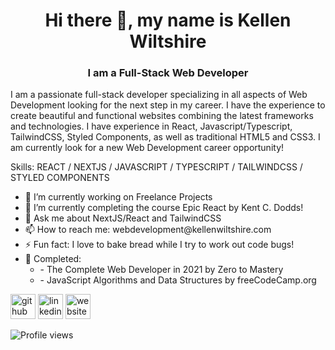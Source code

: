 <h1 align="center"> Hi there 👋, my name is Kellen Wiltshire</h1>
<h3 align="center"> I am a Full-Stack Web Developer</h3>
<p>I am a passionate full-stack developer specializing in all aspects of Web Development looking for the next step in my career. I have the experience to create beautiful and functional websites combining the latest frameworks and technologies. I have experience in React, Javascript/Typescript, TailwindCSS, Styled Components, as well as traditional HTML5 and CSS3. I am currently look for a new Web Development career opportunity! </p>

<p>
Skills: REACT / NEXTJS / JAVASCRIPT / TYPESCRIPT / TAILWINDCSS / STYLED COMPONENTS 
</p>

<ul>
  <li> 🔭 I’m currently working on Freelance Projects </li>
<li> 🌱 I’m currently completing the course Epic React by Kent C. Dodds! </li>
<li> 💬 Ask me about NextJS/React and TailwindCSS </li>
<li> 📫 How to reach me: webdevelopment@kellenwiltshire.com </li>
<li> ⚡ Fun fact: I love to bake bread while I try to work out code bugs! </li>
  <li>📜 Completed: 
    <ul>
      <li>- The Complete Web Developer in 2021 by Zero to Mastery</li>
      <li>- JavaScript Algorithms and Data Structures by freeCodeCamp.org</li>
    </ul>
  </li>
</ul>

[<img src='https://cdn.jsdelivr.net/npm/simple-icons@3.0.1/icons/github.svg' alt='github' height='40'>](https://github.com/kellenwiltshire)  [<img src='https://cdn.jsdelivr.net/npm/simple-icons@3.0.1/icons/linkedin.svg' alt='linkedin' height='40'>](https://www.linkedin.com/in/kellenwiltshire/)  [<img src='https://cdn.jsdelivr.net/npm/simple-icons@3.0.1/icons/icloud.svg' alt='website' height='40'>](https://kellenwiltshire.com)  

![Profile views](https://gpvc.arturio.dev/kellenwiltshire)  
